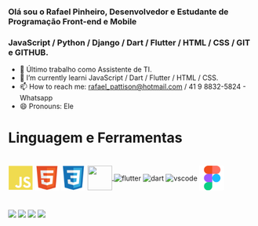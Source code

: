 ###  Olá sou o Rafael Pinheiro,  Desenvolvedor e Estudante de Programação Front-end e Mobile
###  JavaScript / Python / Django / Dart / Flutter / HTML / CSS / GIT e GITHUB.
- 🔭  Último trabalho como Assistente de TI.
- 🌱 I’m currently learni JavaScript / Dart / Flutter / HTML / CSS.
- 📫 How to reach me:  rafael_pattison@hotmail.com / 41 9 8832-5824 - Whatsapp
- 😄 Pronouns:  Ele
<h1 justify-content: flex-start>Linguagem e Ferramentas &nbsp;&nbsp;&nbsp;&nbsp;&nbsp;&nbsp;&nbsp;&nbsp;
 
 ###

 <div justify-content: flex-start style="display: inline_block"><br>
   <img align="center" alt="Rafa-Js" height="50" width="50" src="https://raw.githubusercontent.com/devicons/devicon/master/icons/javascript/javascript-plain.svg">
  <img align="center" alt="Rafa-HTML" height="50" width="50" src="https://raw.githubusercontent.com/devicons/devicon/master/icons/html5/html5-original.svg">
  <img align="center" alt="Rafa-CSS" height="50" width="50" src="https://raw.githubusercontent.com/devicons/devicon/master/icons/css3/css3-original.svg">
   <a href="https://git-scm.com/" target="_blank"> <img align="center" src="https://img.icons8.com/color/48/000000/git.png" width="50" height="50"/> </a>
   <img align="center" src="https://cdn.jsdelivr.net/gh/devicons/devicon/icons/flutter/flutter-original.svg" alt="flutter" width="50" height="50"/>
   <img align="center" src="https://cdn.jsdelivr.net/gh/devicons/devicon/icons/dart/dart-original.svg" alt="dart" width="50" height="50"/>
   <img align="center" src="https://cdn.jsdelivr.net/gh/devicons/devicon/icons/vscode/vscode-original.svg" alt="vscode" width="50" height="50"/>
   <img align="center" src="https://raw.githubusercontent.com/devicons/devicon/master/icons/figma/figma-original.svg" alt="javascript" width="50" height="50"/>
</div>

#

<div justify-content: flex-start style="display: inline_block"> 
   
  <a href="https://www.instagram.com/_rafa.el_lira_/" target="_blank"><img src="https://img.shields.io/badge/-Instagram-%23E4405F?style=for-the-badge&logo=instagram&logoColor=white" target="_blank"></a>
 <a href="https://discord.gg/USp4pAgTF4" target="_blank"><img src="https://img.shields.io/badge/Discord-7289DA?style=for-the-badge&logo=discord&logoColor=white" target="_blank"></a> 
  <a href = "mailto:rafael_pattison@hotmail.com"><img src="https://img.shields.io/badge/-Gmail-%23333?style=for-the-badge&logo=gmail&logoColor=white" target="_blank"></a>
  <a href="https://www.linkedin.com/in/rafael-lira-b4529b62/" target="_blank"><img src="https://img.shields.io/badge/-LinkedIn-%230077B5?style=for-the-badge&logo=linkedin&logoColor=white" target="_blank"></a> 
  
</div>

